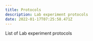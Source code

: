 ```yaml
---
title: Protocols
description: Lab experiment protocols
date: 2022-01-17T07:25:58.471Z
---
```

List of Lab experiment protocols